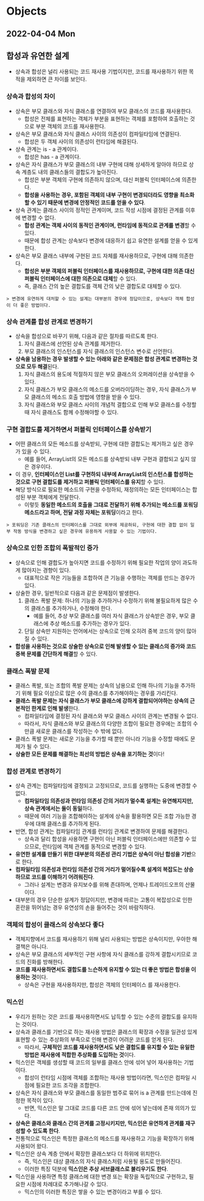 # Objects
## 2022-04-04 Mon

## 합성과 유연한 설계
* 상속과 합성은 널리 사용되는 코드 재사용 기법이지만, 코드를 재사용하기 위한 목적을 제외하면 큰 차이를 보인다.

### 상속과 합성의 차이
* 상속은 부모 클래스와 자식 클래스를 연결하여 부모 클래스의 코드를 재사용한다.
   * 합성은 전체를 표현하는 객체가 부분을 표현하는 객체를 포함하여 호출하는 것으로 부분 객체의 코드를 재사용한다.
* 상속은 부모 클래스와 자식 클래스 사이의 의존성이 컴파일타임에 연결된다.
  * 합성은 두 객체 사이의 의존성이 런타임에 해결된다.
* 상속 관계는 is - a 관계이다.
  * 합성은 has - a 관계이다.
* 상속은 자식 클래스가 부모 클래스의 내부 구현에 대해 상세하게 알아야 하므로 상속 계층도 내의 클래스들의 결합도가 높아진다.
  * 합성은 부분 객체의 구현에 의존하지 않으며, 대신 퍼블릭 인터페이스에 의존한다.
  * **합성을 사용하는 경우, 포함된 객체의 내부 구현이 변경되더라도 영향을 최소화할 수 있기 때문에 변경에 안정적인 코드를 얻을 수 있다**.
* 상속 관계는 클래스 사이의 정적인 관계이며, 코드 작성 시점에 결정된 관계를 이후에 변경할 수 없다.
  * **합성 관계는 객체 사이의 동적인 관계이며, 런타임에 동적으로 관계를 변경**할 수 있다.
  * 때문에 합성 관계는 상속보다 변경에 대응하기 쉽고 유연한 설계를 얻을 수 있게 한다.
* 상속은 부모 클래스 내부에 구현된 코드 자체를 재사용하므로, 구현에 대해 의존한다.
  * **합성은 부분 객체의 퍼블릭 인터페이스를 재사용하므로, 구현에 대한 의존 대신 퍼블릭 인터페이스에 대한 의존으로 대체**할 수 있다.
  * 즉, 클래스 간의 높은 결합도를 객체 간의 낮은 결합도로 대체할 수 있다.
```
> 변경에 유연하게 대처할 수 있는 설계는 대부분의 경우에 정답이므로, 상속보다 객체 합성이 더 좋은 방법이다.
```

### 상속 관계를 합성 관계로 변경하기
* 상속을 합성으로 바꾸기 위해, 다음과 같은 절차를 따르도록 한다.
  1. 자식 클래스에 선언된 상속 관계를 제거한다.
  2. 부모 클래스의 인스턴스를 자식 클래스의 인스턴스 변수로 선언한다.
* **상속을 남용하는 경우 발생할 수 있는 아래와 같은 문제점은 합성 관계로 변경하는 것으로 모두 해결**된다.
  1. 자식 클래스의 용도에 적절하지 않은 부모 클래스의 오퍼레이션을 상속받을 수 있다.
  2. 자식 클래스가 부모 클래스의 메소드를 오버라이딩하는 경우, 자식 클래스가 부모 클래스의 메소드 호출 방법에 영향을 받을 수 있다.
  3. 자식 클래스와 부모 클래스 사이의 개념적 결합으로 인해 부모 클래스를 수정할 때 자식 클래스도 함께 수정해야할 수 있다.

### 구현 결합도를 제거하면서 퍼블릭 인터페이스를 상속받기
* 어떤 클래스의 모든 메소드를 상속받되, 구현에 대한 결합도는 제거하고 싶은 경우가 있을 수 있다.
  * 예를 들어, ArrayList의 모든 메소드를 상속받되 내부 구현과 결합되고 싶지 않은 경우이다.
* 이 경우, **인터페이스인 List를 구현하되 내부에 ArrayList의 인스턴스를 합성하는 것으로 구현 결합도를 제거하고 퍼블릭 인터페이스를 유지**할 수 있다.
* 해당 방식으로 필요한 메소드의 구현을 수정하되, 재정의하는 모든 인터페이스는 합성된 부분 객체에게 전달한다.
  * 이렇듯 **동일한 메소드의 호출을 그대로 전달하기 위해 추가되는 메소드를 포워딩 메소드라고 하며, 전달 과정 자체는 포워딩**이라고 한다.
```
> 포워딩은 기존 클래스의 인터페이스를 그대로 외부에 제공하되, 구현에 대한 결합 없이 일부 작동 방식을 변경하고 싶은 경우에 유용하게 사용할 수 있는 기법이다.
```

### 상속으로 인한 조합의 폭발적인 증가
* 상속으로 인해 결합도가 높아지면 코드를 수정하기 위해 필요한 작업의 양이 과도하게 많아지는 경향이 있다.
  * 대표적으로 작은 기능들을 조합하여 큰 기능을 수행하는 객체를 만드는 경우가 있다.
* 상술한 경우, 일반적으로 다음과 같은 문제점이 발생한다.
  1. 클래스 폭발 문제: 하나의 기능을 추가하거나 수정하기 위해 불필요하게 많은 수의 클래스를 추가하거나, 수정해야 한다.
     * 예를 들어, 추상 부모 클래스를 여러 자식 클래스가 상속받은 경우, 부모 클래스에 추상 메소드를 추가하는 경우가 있다. 
  2. 단일 상속만 지원하는 언어에서는 상속으로 인해 오히려 중복 코드의 양이 많아질 수 있다.
* **합성을 사용하는 것으로 상술한 상속으로 인해 발생할 수 있는 클래스의 증가와 코드 중복 문제를 간단하게 해결**할 수 있다.

### 클래스 폭발 문제
* 클래스 폭발, 또는 조합의 폭발 문제는 상속의 남용으로 인해 하나의 기능을 추가하기 위해 필요 이상으로 많은 수의 클래스를 추가해야하는 경우를 가리킨다.
* **클래스 폭발 문제는 자식 클래스가 부모 클래스에 강하게 결합되어야하는 상속의 근본적인 한계로 인해 발생**한다.
  * 컴파일타임에 결정된 자식 클래스와 부모 클래스 사이의 관계는 변경될 수 없다.
  * 따라서, 자식 클래스와 부모 클래스의 다양한 조합이 필요한 경우에는 조합의 수만큼 새로운 클래스를 작성하는 수 밖에 없다.
* 클래스 폭발 문제는 새로운 기능을 추가할 때 뿐만 아니라 기능을 수정할 때에도 문제가 될 수 있다.
* **상술한 모든 문제를 해결하는 최선의 방법은 상속을 포기하는 것**이다!

### 합성 관계로 변경하기
* 상속 관계는 컴파일타임에 결정되고 고정되므로, 코드를 실행하는 도중에 변경할 수 없다.
  * **컴파일타임 의존성과 런타임 의존성 간의 거리가 멀수록 설계는 유연해지지만, 상속 관계에서는 둘이 동일**하다.
  * 때문에 여러 기능을 조합해야하는 설게에 상속을 활용하면 모든 조합 가능한 경우에 대해 클래스를 추가하게 된다.
* 반면, 합성 관계는 컴파일타임 관계를 런타임 관계로 변경하여 문제를 해결한다.
  * 상속과 달리 합성을 사용하면 구현이 아닌 퍼블릭 인터페이스에만 의존할 수 있으므로, 런타임에 객체 관계를 동적으로 변경할 수 있다.
* **유연한 설계를 만들기 위한 대부분의 의존성 관리 기법은 상속이 아닌 합성을 기반**으로 한다.
* **컴파일타임 의존성과 런타임 의존성 간의 거리가 멀어질수록 설계의 복잡도는 상승하므로 코드를 이해하기 어려워진다**.
  * 그러나 설계는 변경과 유지보수를 위해 존대하며, 언제나 트레이드오프의 산물이다.
* 대부분의 경우 단순한 설계가 정답이지만, 변경에 따르는 고통이 복잡성으로 인한 혼란을 뛰어넘는 경우 유연성의 손을 들어주는 것이 바람직하다.

### 객체의 합성이 클래스의 상속보다 좋다
* 객체지향에서 코드를 재사용하기 위해 널리 사용되는 방법은 상속이지만, 우아한 해결책은 아니다.
* 상속은 부모 클래스의 세부적인 구현 사항에 자식 클래스를 강하게 결합시키므로 코드의 진화를 방해한다.
* **코드를 재사용하면서도 결합도를 느슨하게 유지할 수 있는 더 좋은 방법은 합성을 이용하는 것**이다.
  * 상속은 구현을 재사용하지만, 합성은 객체의 인터페이스 를 재사용한다.

### 믹스인
* 우리가 원하는 것은 코드를 재사용하면서도 납득할 수 있는 수준의 결합도를 유지하는 것이다.
* 상속과 클래스를 기반으로 하는 재사용 방법은 클래스의 확장과 수정을 일관성 있게 표현할 수 있는 추상화의 부족으로 인해 변경이 어려운 코드를 얻게 된다.
  * 따라서, **구체적인 코드를 재사용하면서도 낮은 결합도를 유지할 수 있는 유일한 방법은 재사용에 적합한 추상화를 도입하는 것**이다.
* 믹스인은 객체를 생성할 때 코드의 일부를 클래스 안에 섞어 넣어 재사용하는 기법이다.
  * 합성이 런타임 시점에 객체를 조합하는 재사용 방법이라면, 믹스인은 컴파일 시점에 필요한 코드 조각을 조합한다.
* 상속은 자식 클래스와 부모 클래스를 동일한 범주로 묶어 is a 관계를 만드는데에 진정한 목적이 있다.
  * 반면, 믹스인은 말 그대로 코드를 다른 코드 안에 섞어 넣는데에 존재 의의가 있다.
* **상속은 클래스와 클래스 간의 관계를 고정시키지만, 믹스인은 유연하게 관계를 재구성할 수 있도록 한다**.
* 전통적으로 믹스인은 특정한 클래스의 메소드를 재사용하고 기능을 확장하기 위해 사용되어 왔다.
* 믹스인은 상속 계층 안에서 확장한 클래스보다 더 하위에 위치한다.
  * 즉, 믹스인은 대상 클래스의 자식 클래스처럼 사용될 용도로 만들어진다.
  * 이러한 특징 덕분에 **믹스인은 추상 서브클래스로 불리우기도 한다**.
* 믹스인을 사용하면 특정 클래스에 대한 변경 또는 확장을 독립적으로 구현하고, 필요한 시점에 차례대로 추가해나갈 수 있다.
  * 믹스인의 이러한 특징은 쌓을 수 있는 변경이라고 부를 수 있다.